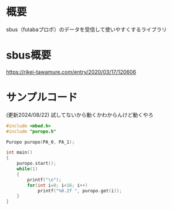 # 概要
sbus（futabaプロポ）のデータを受信して使いやすくするライブラリ

# sbus概要
https://rikei-tawamure.com/entry/2020/03/17/120606

# サンプルコード
(更新2024/08/22) 試してないから動くかわからんけど動くやろ
```c++
#include <mbed.h>
#include "puropo.h"

Puropo puropo(PA_0, PA_1);

int main()
{
    puropo.start();
    while(1)
    {
        printf("\n");
        for(int i=0; i<16; i++)
            printf("%0.2f ", puropo.get(i));
    }
}
```